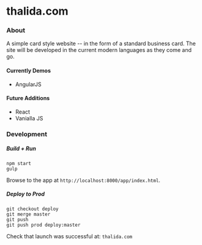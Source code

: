 # thalida.com

### About
A simple card style website -- in the form of a standard business card. 
The site will be developed in the current modern languages as they come and go.

#### Currently Demos
- AngularJS


#### Future Additions
- React
- Vanialla JS


### Development
##### Build + Run
```
npm start
gulp
```
Browse to the app at `http://localhost:8000/app/index.html`.


##### Deploy to Prod
```
git checkout deploy
git merge master
git push
git push prod deploy:master
```
Check that launch was successful at: `thalida.com`
